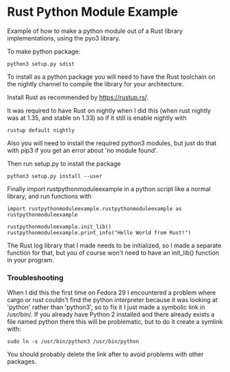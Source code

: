 # Rust Python Module Example
Example of how to make a python module out of a Rust library implementations, using the pyo3 library.

To make python package:
```shell
python3 setup.py sdist
```

To install as a python package you will need to have the Rust toolchain on the nightly
channel to compile the library for your architecture.

Install Rust as recommended by https://rustup.rs/.

It was required to have Rust on nightly when I did this (when rust nightly was at 1.35, and stable on 1.33) so if it still is enable nightly with
```shell
rustup default nightly
```

Also you will need to install the required python3 modules, but just do that with pip3 if you get an error about 'no module found'.

Then run setup.py to install the package

```shell
python3 setup.py install --user
```

Finally import rustpythonmoduleexample in a python script like a normal library, and run functions with
```shell
import rustpythonmoduleexample.rustpythonmoduleexample as rustpythonmoduleexample

rustpythonmoduleexample.init_lib()
rustpythonmoduleexample.print_info("Hello World from Rust!")
```

The Rust log library that I made needs to be initialized, so I made a separate function for that, but you of course won't need to have an init_lib() function in your program.

### Troubleshooting
When I did this the first time on Fedora 29 I encountered a problem where cargo or rust couldn't find the python interpreter because it was looking at 'python' rather than 'python3', so to fix it I just made a symbolic link in /usr/bin/. If you already have Python 2 installed and there already exists a file named python there this will be problematic, but to do it create a symlink with:
```shell
sudo ln -s /usr/bin/python3 /usr/bin/python
```

You should probably delete the link after to avoid problems with other packages.

